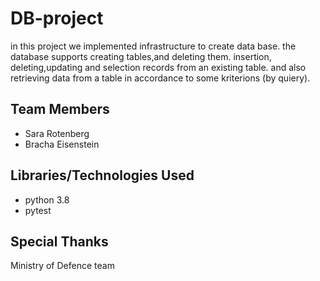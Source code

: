 # DB-project
in this project we implemented infrastructure to create data base.
the database supports  creating tables,and deleting  them.
insertion, deleting,updating and selection records from an existing table.
and also retrieving data from a table in accordance to some kriterions (by quiery).
## Team Members
* Sara Rotenberg
* Bracha Eisenstein
## Libraries/Technologies Used
* python 3.8
* pytest
## Special Thanks
Ministry of Defence team


